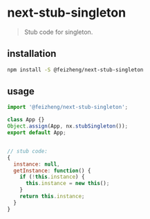 # next-stub-singleton
> Stub code for singleton.

## installation
```bash
npm install -S @feizheng/next-stub-singleton
```

## usage
```js
import '@feizheng/next-stub-singleton';

class App {}
Object.assign(App, nx.stubSingleton());
export default App;


// stub code:
{
  instance: null,
  getInstance: function() {
    if (!this.instance) {
      this.instance = new this();
    }
    return this.instance;
  }
}
```
